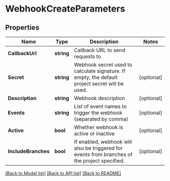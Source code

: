 # WebhookCreateParameters

## Properties

Name | Type | Description | Notes
------------ | ------------- | ------------- | -------------
**CallbackUrl** | **string** | Callback URL to send requests to | 
**Secret** | **string** | Webhook secret used to calculate signature. If empty, the default project secret will be used. | [optional] 
**Description** | **string** | Webhook description | [optional] 
**Events** | **string** | List of event names to trigger the webhook (separated by comma) | [optional] 
**Active** | **bool** | Whether webhook is active or inactive | [optional] 
**IncludeBranches** | **bool** | If enabled, webhook will also be triggered for events from branches of the project specified. | [optional] 

[[Back to Model list]](../README.md#documentation-for-models) [[Back to API list]](../README.md#documentation-for-api-endpoints) [[Back to README]](../README.md)


